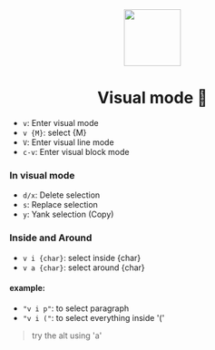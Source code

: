 <div align="center">
  <image src="../vim.png" height="100" width="100" />
  <h1>Visual mode 🧪</h1>
</div>

- `v`: Enter visual mode
- `v {M}`: select {M}
- `V`: Enter visual line mode
- `c-v`: Enter visual block mode

### In visual mode

- `d/x`: Delete selection
- `s`: Replace selection
- `y`: Yank selection (Copy)

### Inside and Around

- `v i {char}`: select inside {char}
- `v a {char}`: select around {char}

#### example:
- `"v i p"`: to select paragraph
- `"v i ("`: to select everything inside '('

> try the alt using 'a'
